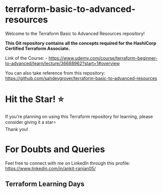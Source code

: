 # terraform-basic-to-advanced-resources
Welcome to the Terraform Basic to Advanced Resources repository!

**This Git repository contains all the concepts required for the HashiCorp Certified Terraform Associate.**

Link of the Course: - https://www.udemy.com/course/terraform-beginner-to-advanced/learn/lecture/36688962?start=1#overview

You can also take reference from this repository: https://github.com/sahdevgrover/terraform-basic-to-advanced-resources

# Hit the Star! ⭐
If you're planning on using this Terraform repository for learning, please consider giving it a star⭐                      
Thank you!

# For Doubts and Queries 
Feel free to connect with me on LinkedIn through this profile: 
https://www.linkedin.com/in/ankit-ranjan05/

## Terraform Learning Days                                                
